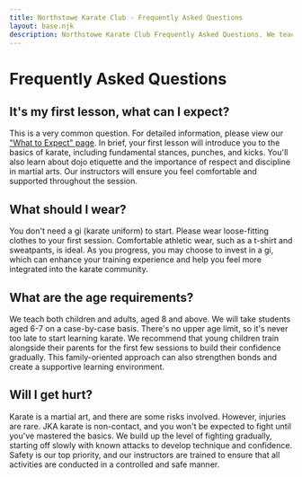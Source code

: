 ```yaml
---
title: Northstowe Karate Club - Frequently Asked Questions
layout: base.njk
description: Northstowe Karate Club Frequently Asked Questions. We teach both children and adults, aged 8+. Please wear comfortable loose clothing to your first lesson.
---
```

# Frequently Asked Questions

## It's my first lesson, what can I expect? 

This is a very common question. For detailed information, please view our ["What to Expect" page](/training/whattoexpect/). In brief, your first lesson will introduce you to the basics of karate, including fundamental stances, punches, and kicks. You'll also learn about dojo etiquette and the importance of respect and discipline in martial arts. Our instructors will ensure you feel comfortable and supported throughout the session.

## What should I wear? 

You don't need a gi (karate uniform) to start. Please wear loose-fitting clothes to your first session. Comfortable athletic wear, such as a t-shirt and sweatpants, is ideal. As you progress, you may choose to invest in a gi, which can enhance your training experience and help you feel more integrated into the karate community.

## What are the age requirements? 
We teach both children and adults, aged 8 and above. We will take students aged 6-7 on a case-by-case basis. There's no upper age limit, so it's never too late to start learning karate. We recommend that young children train alongside their parents for the first few sessions to build their confidence gradually. This family-oriented approach can also strengthen bonds and create a supportive learning environment.

## Will I get hurt? 

Karate is a martial art, and there are some risks involved. However, injuries are rare. JKA karate is non-contact, and you won't be expected to fight until you've mastered the basics. We build up the level of fighting gradually, starting off slowly with known attacks to develop technique and confidence. Safety is our top priority, and our instructors are trained to ensure that all activities are conducted in a controlled and safe manner.
